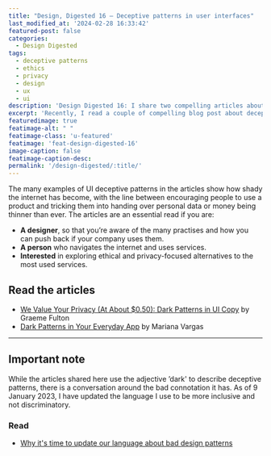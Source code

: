 ```yaml
---
title: "Design, Digested 16 – Deceptive patterns in user interfaces"
last_modified_at: '2024-02-28 16:33:42'
featured-post: false
categories:
  - Design Digested
tags:
  - deceptive patterns
  - ethics
  - privacy
  - design
  - ux
  - ui
description: 'Design Digested 16: I share two compelling articles about deceptive patterns in user interfaces to help you recognise them.'
excerpt: 'Recently, I read a couple of compelling blog post about deceptive patterns in user interfaces copy. An essential read to understand what they are, how they’re used to deceive people and how to recognise them.'
featuredimage: true
featimage-alt: " "
featimage-class: 'u-featured'
featimage: 'feat-design-digested-16'
image-caption: false
featimage-caption-desc:
permalink: '/design-digested/:title/'
---
```

The many examples of UI deceptive patterns in the articles show how shady the internet has become, with the line between encouraging people to use a product and tricking them into handing over personal data or money being thinner than ever. The articles are an essential read if you are:

<ul class="smd-ul">
<li><strong>A designer</strong>, so that you’re aware of the many practises and how you can push back if your company uses them.</li>
<li><strong>A person</strong> who navigates the internet and uses services.</li>
<li><strong>Interested</strong> in exploring ethical and privacy-focused alternatives to the most used services.</li>
</ul>

## Read the articles

<ul class="smd-ul">
<li><a href="https://prototypr.io/post/we-value-your-privacy-at-about-0-50-dark-patterns-in-ui-copy/">We Value Your Privacy (At About $0.50): Dark Patterns in UI Copy</a> by Graeme Fulton</li>
<li><a href="https://uxplanet.org/dark-design-patterns-in-your-everyday-apps-3627e439a8a1">Dark Patterns in Your Everyday App</a> by Mariana Vargas</li>
</ul>

---

## Important note

While the articles shared here use the adjective ’dark' to describe deceptive patterns, there is a conversation around the bad connotation it has. As of 9 January 2023, I have updated the language I use to be more inclusive and not discriminatory.

### Read

<ul class="smd-ul">
  <li><a href="https://amyhupe.co.uk/articles/changing-our-language-on-bad-patterns/">Why it's time to update our language about bad design patterns</a></li>
</ul>